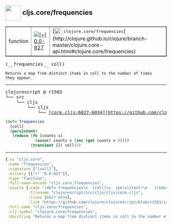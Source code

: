 ## <img width="48px" valign="middle" src="http://i.imgur.com/Hi20huC.png"> cljs.core/frequencies

 <table border="1">
<tr>
<td>function</td>
<td><a href="https://github.com/cljsinfo/api-refs/tree/0.0-927"><img valign="middle" alt="[+] 0.0-927" src="https://img.shields.io/badge/+-0.0--927-lightgrey.svg"></a> </td>
<td>
[<img height="24px" valign="middle" src="http://i.imgur.com/1GjPKvB.png"> <samp>clojure.core/frequencies</samp>](http://clojure.github.io/clojure/branch-master/clojure.core-api.html#clojure.core/frequencies)
</td>
</tr>
</table>

 <samp>
(__frequencies__ coll)<br>
</samp>

```
Returns a map from distinct items in coll to the number of times
they appear.
```

---

 <pre>
clojurescript @ r1503
└── src
    └── cljs
        └── cljs
            └── <ins>[core.cljs:6027-6034](https://github.com/clojure/clojurescript/blob/r1503/src/cljs/cljs/core.cljs#L6027-L6034)</ins>
</pre>

```clj
(defn frequencies
  [coll]
  (persistent!
   (reduce (fn [counts x]
             (assoc! counts x (inc (get counts x 0))))
           (transient {}) coll)))
```


---

```clj
{:ns "cljs.core",
 :name "frequencies",
 :signature ["[coll]"],
 :history [["+" "0.0-927"]],
 :type "function",
 :full-name-encode "cljs.core_frequencies",
 :source {:code "(defn frequencies\n  [coll]\n  (persistent!\n   (reduce (fn [counts x]\n             (assoc! counts x (inc (get counts x 0))))\n           (transient {}) coll)))",
          :filename "clojurescript/src/cljs/cljs/core.cljs",
          :lines [6027 6034],
          :link "https://github.com/clojure/clojurescript/blob/r1503/src/cljs/cljs/core.cljs#L6027-L6034"},
 :full-name "cljs.core/frequencies",
 :clj-symbol "clojure.core/frequencies",
 :docstring "Returns a map from distinct items in coll to the number of times\nthey appear."}

```
